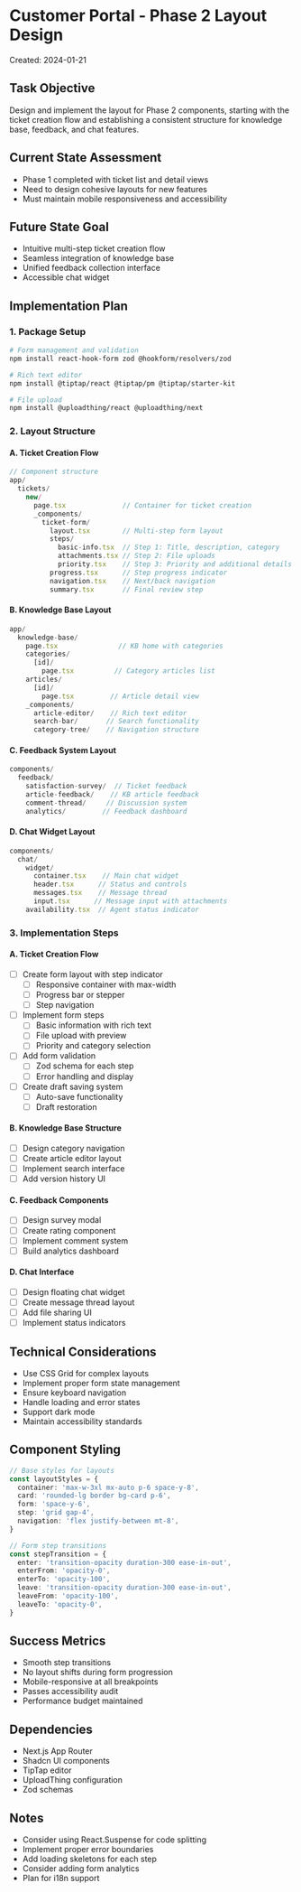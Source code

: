 # Customer Portal - Phase 2 Layout Design
Created: 2024-01-21

## Task Objective
Design and implement the layout for Phase 2 components, starting with the ticket creation flow and establishing a consistent structure for knowledge base, feedback, and chat features.

## Current State Assessment
- Phase 1 completed with ticket list and detail views
- Need to design cohesive layouts for new features
- Must maintain mobile responsiveness and accessibility

## Future State Goal
- Intuitive multi-step ticket creation flow
- Seamless integration of knowledge base
- Unified feedback collection interface
- Accessible chat widget

## Implementation Plan

### 1. Package Setup
```bash
# Form management and validation
npm install react-hook-form zod @hookform/resolvers/zod

# Rich text editor
npm install @tiptap/react @tiptap/pm @tiptap/starter-kit

# File upload
npm install @uploadthing/react @uploadthing/next
```

### 2. Layout Structure

#### A. Ticket Creation Flow
```typescript
// Component structure
app/
  tickets/
    new/
      page.tsx              // Container for ticket creation
      _components/
        ticket-form/
          layout.tsx        // Multi-step form layout
          steps/
            basic-info.tsx  // Step 1: Title, description, category
            attachments.tsx // Step 2: File uploads
            priority.tsx    // Step 3: Priority and additional details
          progress.tsx      // Step progress indicator
          navigation.tsx    // Next/back navigation
          summary.tsx       // Final review step
```

#### B. Knowledge Base Layout
```typescript
app/
  knowledge-base/
    page.tsx               // KB home with categories
    categories/
      [id]/
        page.tsx          // Category articles list
    articles/
      [id]/
        page.tsx         // Article detail view
    _components/
      article-editor/    // Rich text editor
      search-bar/       // Search functionality
      category-tree/    // Navigation structure
```

#### C. Feedback System Layout
```typescript
components/
  feedback/
    satisfaction-survey/  // Ticket feedback
    article-feedback/    // KB article feedback
    comment-thread/     // Discussion system
    analytics/         // Feedback dashboard
```

#### D. Chat Widget Layout
```typescript
components/
  chat/
    widget/
      container.tsx    // Main chat widget
      header.tsx      // Status and controls
      messages.tsx    // Message thread
      input.tsx      // Message input with attachments
    availability.tsx  // Agent status indicator
```

### 3. Implementation Steps

#### A. Ticket Creation Flow
- [ ] Create form layout with step indicator
  - [ ] Responsive container with max-width
  - [ ] Progress bar or stepper
  - [ ] Step navigation
- [ ] Implement form steps
  - [ ] Basic information with rich text
  - [ ] File upload with preview
  - [ ] Priority and category selection
- [ ] Add form validation
  - [ ] Zod schema for each step
  - [ ] Error handling and display
- [ ] Create draft saving system
  - [ ] Auto-save functionality
  - [ ] Draft restoration

#### B. Knowledge Base Structure
- [ ] Design category navigation
- [ ] Create article editor layout
- [ ] Implement search interface
- [ ] Add version history UI

#### C. Feedback Components
- [ ] Design survey modal
- [ ] Create rating component
- [ ] Implement comment system
- [ ] Build analytics dashboard

#### D. Chat Interface
- [ ] Design floating chat widget
- [ ] Create message thread layout
- [ ] Add file sharing UI
- [ ] Implement status indicators

## Technical Considerations
- Use CSS Grid for complex layouts
- Implement proper form state management
- Ensure keyboard navigation
- Handle loading and error states
- Support dark mode
- Maintain accessibility standards

## Component Styling
```typescript
// Base styles for layouts
const layoutStyles = {
  container: 'max-w-3xl mx-auto p-6 space-y-8',
  card: 'rounded-lg border bg-card p-6',
  form: 'space-y-6',
  step: 'grid gap-4',
  navigation: 'flex justify-between mt-8',
}

// Form step transitions
const stepTransition = {
  enter: 'transition-opacity duration-300 ease-in-out',
  enterFrom: 'opacity-0',
  enterTo: 'opacity-100',
  leave: 'transition-opacity duration-300 ease-in-out',
  leaveFrom: 'opacity-100',
  leaveTo: 'opacity-0',
}
```

## Success Metrics
- Smooth step transitions
- No layout shifts during form progression
- Mobile-responsive at all breakpoints
- Passes accessibility audit
- Performance budget maintained

## Dependencies
- Next.js App Router
- Shadcn UI components
- TipTap editor
- UploadThing configuration
- Zod schemas

## Notes
- Consider using React.Suspense for code splitting
- Implement proper error boundaries
- Add loading skeletons for each step
- Consider adding form analytics
- Plan for i18n support 